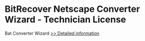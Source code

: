 # BitRecover Netscape Converter Wizard - Technician License
Bat Converter Wizard
[>> Detailed information](https://secure.shareit.com/shareit/product.html?productid=300953449&affiliateid=200057808)